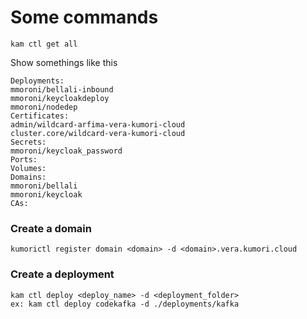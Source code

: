 # Some commands

    kam ctl get all

Show somethings like this
```
Deployments:
mmoroni/bellali-inbound
mmoroni/keycloakdeploy
mmoroni/nodedep
Certificates:
admin/wildcard-arfima-vera-kumori-cloud
cluster.core/wildcard-vera-kumori-cloud
Secrets:
mmoroni/keycloak_password
Ports:
Volumes:
Domains:
mmoroni/bellali
mmoroni/keycloak
CAs:

```

### Create a domain
    kumorictl register domain <domain> -d <domain>.vera.kumori.cloud


### Create a deployment
    kam ctl deploy <deploy_name> -d <deployment_folder>
    ex: kam ctl deploy codekafka -d ./deployments/kafka
